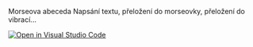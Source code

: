 Morseova abeceda
Napsání textu, přeložení do morseovky, přeložení do vibrací...

[![Open in Visual Studio Code](https://classroom.github.com/assets/open-in-vscode-f059dc9a6f8d3a56e377f745f24479a46679e63a5d9fe6f495e02850cd0d8118.svg)](https://classroom.github.com/online_ide?assignment_repo_id=7462221&assignment_repo_type=AssignmentRepo)
